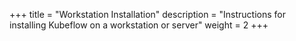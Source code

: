 +++
title = "Workstation Installation"
description = "Instructions for installing Kubeflow on a workstation or server"
weight = 2
+++
